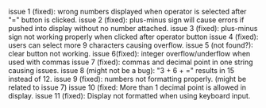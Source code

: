 issue 1 (fixed): wrong numbers displayed when operator is selected after "=" button is clicked. 
issue 2 (fixed): plus-minus sign will cause errors if pushed into display without no number attached.
issue 3 (fixed): plus-minus sign not working properly when clicked after operator button
issue 4 (fixed): users can select more 9 characters causing overflow.
issue 5 (not found?): clear button not working.
issue 6(fixed): integer overflow/underflow when used with commas
issue 7 (fixed): commas and decimal point in one string causing issues.
issue 8 (might not be a bug): "3 + 6 + =" results in 15 instead of 12.
issue 9 (fixed): numbers not formatting properly. (might be related to issue 7)
issue 10 (fixed: More than 1 decimal point is allowed in display.
issue 11 (fixed): Display not formatted when using keyboard input.
